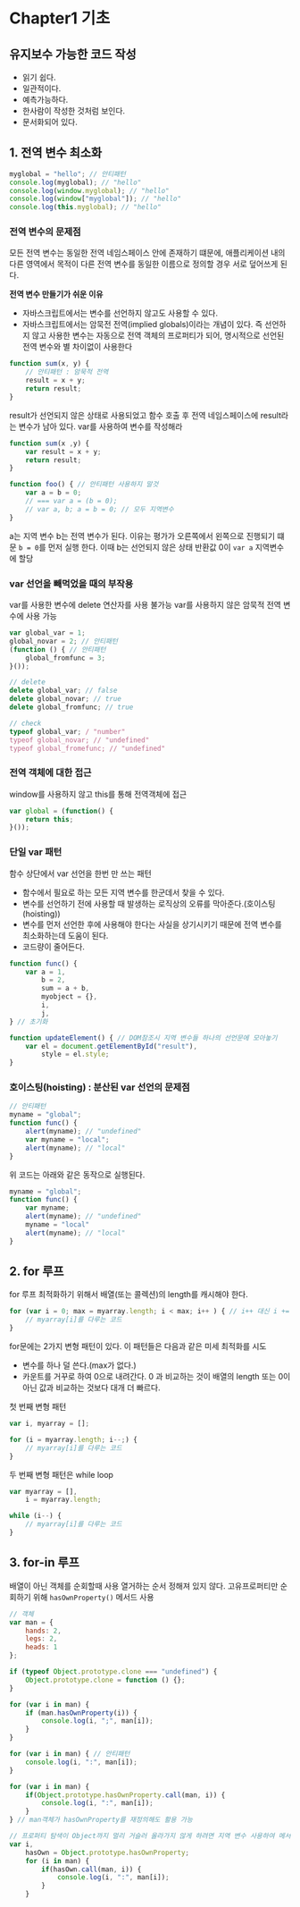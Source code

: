 # Chapter1 기초

## 유지보수 가능한 코드 작성

* 읽기 쉽다.
* 일관적이다.
* 예측가능하다.
* 한사람이 작성한 것처럼 보인다.
* 문서화되어 있다.

## 1. 전역 변수 최소화

``` js
myglobal = "hello"; // 안티패턴
console.log(myglobal); // "hello"
console.log(window.myglobal); // "hello"
console.log(window["myglobal"]); // "hello"
console.log(this.myglobal); // "hello"
```

### 전역 변수의 문제점

모든 전역 변수는 동일한 전역 네임스페이스 안에 존재하기 떄문에, 애플리케이션 내의 다른 영역에서 목적이 다른 전역 변수를 동일한 이름으로 정의할 경우 서로 덮어쓰게 된다.

**전역 변수 만들기가 쉬운 이유**

* 자바스크립트에서는 변수를 선언하지 않고도 사용할 수 있다.
* 자바스크립트에서는 암묵전 전역(implied globals)이라는 개념이 있다. 즉 선언하지 않고 사용한 변수는 자동으로 전역 객체의 프로퍼티가 되어, 명시적으로 선언된 전역 변수와 별 차이없이 사용한다

``` js
function sum(x, y) {
    // 안티패턴 : 암묵적 전역
    result = x + y;
    return result;
}
```

result가 선언되지 않은 상태로 사용되었고 함수 호출 후 전역 네임스페이스에 result라는 변수가 남아 있다.
var를 사용하여 변수를 작성해라

```js
function sum(x ,y) {
    var result = x + y;
    return result;
}
```

```js
function foo() { // 안티패턴 사용하지 말것
    var a = b = 0;
    // === var a = (b = 0);
    // var a, b; a = b = 0; // 모두 지역변수
}
```

a는 지역 변수 b는 전역 변수가 된다. 이유는 평가가 오른쪽에서 왼쪽으로 진행되기 떄문
`b = 0`를 먼저 실행 한다. 이때 b는 선언되지 않은 상태
반환값 0이 `var a` 지역변수에 할당

### var 선언을 빼먹었을 때의 부작용

var를 사용한 변수에 delete 연산자를 사용 불가능 var를 사용하지 않은 암묵적 전역 변수에 사용 가능

``` js
var global_var = 1;
global_novar = 2; // 안티패턴
(function () { // 안티패턴
    global_fromfunc = 3;
}());

// delete
delete global_var; // false
delete global_novar; // true
delete global_fromfunc; // true

// check
typeof global_var; / "number"
typeof global_novar; // "undefined"
typeof global_fromefunc; // "undefined"
```

### 전역 객체에 대한 접근

window를 사용하지 않고 this를 통해 전역객체에 접근

``` js
var global = (function() {
    return this;
}());
```

### 단일 var 패턴

함수 상단에서  var 선언을 한번 만 쓰는 패턴

* 함수에서 필요로 하는 모든 지역 변수를 한군데서 찾을 수 있다.
* 변수를 선언하기 전에 사용할 때 발생하는 로직상의 오류를 막아준다.(호이스팅(hoisting))
* 변수를 먼저 선언한 후에 사용해야 한다는 사실을 상기시키기 때문에 전역 변수를 최소화하는데 도움이 된다.
* 코드량이 줄어든다.

``` js
function func() {
    var a = 1,
        b = 2,
        sum = a + b,
        myobject = {},
        i,
        j,
} // 초기화
```

``` js
function updateElement() { // DOM참조시 지역 변수들 하나의 선언문에 모아놓기
    var el = document.getElementById("result"),
        style = el.style;
}
```

### 호이스팅(hoisting) : 분산된 var 선언의 문제점

``` js
// 안티패턴
myname = "global";
function func() {
    alert(myname); // "undefined"
    var myname = "local";
    alert(myname); // "local"
}
```

위 코드는 아래와 같은 동작으로 실행된다.

``` js
myname = "global";
function func() {
    var myname;
    alert(myname); // "undefined"
    myname = "local"
    alert(myname); // "local"
}
```

## 2. for 루프

for 루프 최적화하기 위해서 배열(또는 콜렉션)의 length를 캐시해야 한다.

```js
for (var i = 0; max = myarray.length; i < max; i++ ) { // i++ 대신 i += 1권장
    // myarray[i]를 다루는 코드
}
```

for문에는 2가지 변형 패턴이 있다. 이 패턴들은 다음과 같은 미세 최적화를 시도

* 변수를 하나 덜 쓴다.(max가 없다.)
* 카운트를 거꾸로 하여 0으로 내려간다. 0 과 비교하는 것이 배열의 length 또는 0이 아닌 값과 비교하는 것보다 대개 더 빠르다.

첫 번째 변형 패턴
``` js
var i, myarray = [];

for (i = myarray.length; i--;) {
    // myarray[i]를 다루는 코드
}
```

두 번째 변형 패턴은 while loop
``` js
var myarray = [],
    i = myarray.length;

while (i--) {
    // myarray[i]를 다루는 코드
}
```

## 3. for-in 루프

배열이 아닌 객체를 순회할때 사용 열거하는 순서 정해져 있지 않다. 고유프로퍼티만 순회하기 위해 `hasOwnProperty()` 메서드 사용

``` js
// 객체
var man = {
    hands: 2,
    legs: 2,
    heads: 1
};

if (typeof Object.prototype.clone === "undefined") {
    Object.prototype.clone = function () {};
}
```

``` js
for (var i in man) {
    if (man.hasOwnProperty(i)) {
        console.log(i, ";", man[i]);
    }
}
```

``` js
for (var i in man) { // 안티패턴
    console.log(i, ":", man[i]);
}
```

``` js
for (var i in man) {
    if(Object.prototype.hasOwnProperty.call(man, i)) {
        console.log(i, ":", man[i]);
    }
} // man객체가 hasOwnProperty를 재정의해도 활용 가능

// 프로퍼티 탐색이 Object까지 멀리 거슬러 올라가지 않게 하려면 지역 변수 사용하여 메서드 '캐시'
var i,
    hasOwn = Object.prototype.hasOwnProperty;
    for (i in man) {
        if(hasOwn.call(man, i)) {
            console.log(i, ":", man[i]);
        }
    }
```
